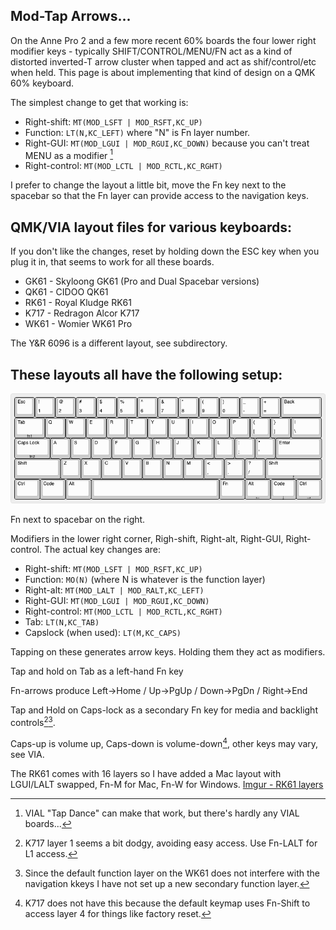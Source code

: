 Mod-Tap Arrows...
-----

On the Anne Pro 2 and a few more recent 60% boards the four lower right modifier keys - typically SHIFT/CONTROL/MENU/FN act as a kind of distorted inverted-T arrow cluster when tapped and act as shif/control/etc when held. This page is about implementing that kind of design on a QMK 60% keyboard.

The simplest change to get that working is:

* Right-shift: `MT(MOD_LSFT | MOD_RSFT,KC_UP)`
* Function: `LT(N,KC_LEFT)` where "N" is Fn layer number.
* Right-GUI: `MT(MOD_LGUI | MOD_RGUI,KC_DOWN)` because you can't treat MENU as a modifier [^0]
* Right-control: `MT(MOD_LCTL | MOD_RCTL,KC_RGHT)`

I prefer to change the layout a little bit, move the Fn key next to the spacebar so that the Fn layer can provide access to the navigation keys.

QMK/VIA layout files for various keyboards:
-----

If you don't like the changes, reset by holding down the ESC key when you plug it in, that seems to work for all these boards.

* GK61 - Skyloong GK61 (Pro and Dual Spacebar versions)
* QK61 - CIDOO QK61
* RK61 - Royal Kludge RK61
* K717 - Redragon Alcor K717
* WK61 - Womier WK61 Pro

The Y&R 6096 is a different layout, see subdirectory.

These layouts all have the following setup:
-----

![RK61/GK61/QK61 layout](https://raw.githubusercontent.com/ArgentStonecutter/keyboards/refs/heads/main/layouts/XX61-layout.png)

Fn next to spacebar on the right.

Modifiers in the lower right corner, Righ-shift, Right-alt, Right-GUI, Right-control. The actual key changes are:

* Right-shift: `MT(MOD_LSFT | MOD_RSFT,KC_UP)`
* Function: `MO(N)` (where N is whatever is the function layer)
* Right-alt: `MT(MOD_LALT | MOD_RALT,KC_LEFT)`
* Right-GUI: `MT(MOD_LGUI | MOD_RGUI,KC_DOWN)`
* Right-control: `MT(MOD_LCTL | MOD_RCTL,KC_RGHT)`
* Tab: `LT(N,KC_TAB)`
* Capslock (when used): `LT(M,KC_CAPS)`

Tapping on these generates arrow keys. Holding them they act as modifiers.

Tap and hold on Tab as a left-hand Fn key

Fn-arrows produce Left->Home / Up->PgUp / Down->PgDn / Right->End

Tap and Hold on Caps-lock as a secondary Fn key for media and backlight controls[^1][^3].

Caps-up is volume up, Caps-down is volume-down[^2], other keys may vary, see VIA.

The RK61 comes with 16 layers so I have added a Mac layout with LGUI/LALT swapped, Fn-M for Mac, Fn-W for Windows. [Imgur - RK61 layers](https://imgur.com/a/custom-rk61-mods-nDKc9Kb)

[^0]: VIAL "Tap Dance" can make that work, but there's hardly any VIAL boards...
[^1]: K717 layer 1 seems a bit dodgy, avoiding easy access. Use Fn-LALT for L1 access.
[^2]: K717 does not have this because the default keymap uses Fn-Shift to access layer 4 for things like factory reset.
[^3]: Since the default function layer on the WK61 does not interfere with the navigation kkeys I have not set up a new secondary function layer.



